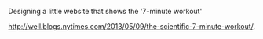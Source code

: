 Designing a little website that shows the '7-minute workout'

http://well.blogs.nytimes.com/2013/05/09/the-scientific-7-minute-workout/.
